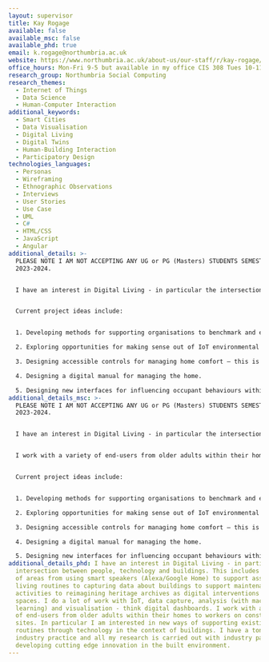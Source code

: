 ```yaml
---
layout: supervisor
title: Kay Rogage
available: false
available_msc: false
available_phd: true
email: k.rogage@northumbria.ac.uk
website: https://www.northumbria.ac.uk/about-us/our-staff/r/kay-rogage/
office_hours: Mon-Fri 9-5 but available in my office CIS 308 Tues 10-11 and Thurs 9.30-10.30.
research_group: Northumbria Social Computing
research_themes:
  - Internet of Things
  - Data Science
  - Human-Computer Interaction
additional_keywords:
  - Smart Cities
  - Data Visualisation
  - Digital Living
  - Digital Twins
  - Human-Building Interaction
  - Participatory Design
technologies_languages:
  - Personas
  - Wireframing
  - Ethnographic Observations
  - Interviews
  - User Stories
  - Use Case
  - UML
  - C#
  - HTML/CSS
  - JavaScript
  - Angular
additional_details: >-
  P﻿LEASE NOTE I AM NOT ACCEPTING ANY UG or PG (Masters) STUDENTS SEMESTER 1
  2023-2024.


  I have an interest in Digital Living - in particular the intersection between people, technology and buildings. This includes a range of areas from using smart speakers (Alexa/Google Home) to support assistive living routines to capturing data about buildings to support maintenance activities to reimagining heritage archives as digital interventions in city spaces. I do a lot of work with IoT, data capture, analysis (with machine learning) and visualisation - think digital dashboards. I work with a variety of end-users from older adults within their homes to workers on construction sites. In particular I am interested in new ways of supporting existing routines through technology in the context of buildings. I have a ton of industry practice and all my research is carried out with industry partners developing cutting edge innovation in the built environment.


  Current project ideas include:


  1. Developing methods for supporting organisations to benchmark and evidence strategies around responsible computing for tackling climate change issues and sustainability agendas.

  2. Exploring opportunities for making sense out of IoT environmental data for supporting building management.

  3. Designing accessible controls for managing home comfort – this is an exploratory project which can take many forms such as looking at how you can use smart speakers to control your smart thermostat if you can’t see the screen.

  4. Designing a digital manual for managing the home.

  5. Designing new interfaces for influencing occupant behaviours within the home – designing, prototyping and evaluating new interfaces for interacting with buildings.
additional_details_msc: >-
  P﻿LEASE NOTE I AM NOT ACCEPTING ANY UG or PG (Masters) STUDENTS SEMESTER 1
  2023-2024.


  I have an interest in Digital Living - in particular the intersection between people, technology and buildings. This includes a range of areas from using smart speakers (Alexa/Google Home) to support assistive living routines to capturing data about buildings to support maintenance activities to reimagining heritage archives as digital interventions in city spaces. I do a lot of work with IoT, data capture, analysis (with machine learning) and visualisation - think digital dashboards. I am also doing some exciting work in the digital twin space developing a digital twin of our very own CIS building.


  I work with a variety of end-users from older adults within their homes to workers on construction sites. In particular I am interested in new ways of supporting existing routines through technology in the context of buildings. I have a ton of industry practice and all my research is carried out with industry partners developing cutting edge innovation in the built environment.


  Current project ideas include:


  1. Developing methods for supporting organisations to benchmark and evidence strategies around responsible computing for tackling climate change issues and sustainability agendas.

  2. Exploring opportunities for making sense out of IoT environmental data for supporting building management.

  3. Designing accessible controls for managing home comfort – this is an exploratory project which can take many forms such as looking at how you can use smart speakers to control your smart thermostat if you can’t see the screen.

  4. Designing a digital manual for managing the home.

  5. Designing new interfaces for influencing occupant behaviours within the home – designing, prototyping and evaluating new interfaces for interacting with buildings.
additional_details_phd: I have an interest in Digital Living - in particular the
  intersection between people, technology and buildings. This includes a range
  of areas from using smart speakers (Alexa/Google Home) to support assistive
  living routines to capturing data about buildings to support maintenance
  activities to reimagining heritage archives as digital interventions in city
  spaces. I do a lot of work with IoT, data capture, analysis (with machine
  learning) and visualisation - think digital dashboards. I work with a variety
  of end-users from older adults within their homes to workers on construction
  sites. In particular I am interested in new ways of supporting existing
  routines through technology in the context of buildings. I have a ton of
  industry practice and all my research is carried out with industry partners
  developing cutting edge innovation in the built environment.
---
```


